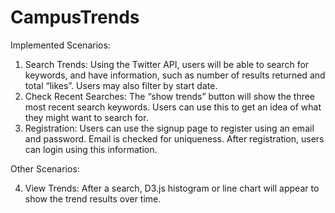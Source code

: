 # CampusTrends

Implemented Scenarios:

1.	Search Trends:
    	Using the Twitter API, users will be able to search for keywords, and have information, such as number of results returned and total “likes”. Users may also filter by start date.
2.	Check Recent Searches:
    	The “show trends” button will show the three most recent search keywords. Users can use this to get an idea of what they might want to search for.
3.	Registration:
        Users can use the signup page to register using an email and password. Email is checked for uniqueness. After registration, users can login using this information.

Other Scenarios:
    
 4.	View Trends:
    After a search, D3.js histogram or line chart will appear to show the trend results over time.